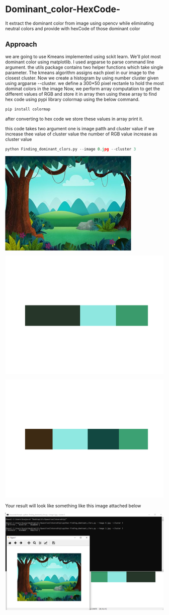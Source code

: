# Dominant_color-HexCode-
It extract the dominant color from image using opencv while eliminating neutral colors and provide with hexCode of those dominant color

## Approach

  we are going to use Kmeans implemented using sckit learn. We'll plot most dominant color using matplotlib. I used argparse to parse command line argument. the utils package contains two helper functions which take single parameter. The kmeans algorithm assigns each pixel in our image to the closest cluster. Now we create a histogram by using number cluster given using argparse --cluster.
  we define a 300*50 pixel rectanle to hold the most dominat colors in the image
  Now, we perform array computation to get the different values of RGB  and store it in array then using these array to find hex code using pypi library colormap using the below command.
  ```python
pip install colormap
```
  after converting to hex code we store these values in array print it.
  
  this code takes two argument one is image patth and cluster value
  if we increase thee value of cluster value the number of RGB value increase as cluster value
  
  ```python
  python Finding_dominant_clors.py --image 0.jpg --cluster 3
  ```
  
  ![alt text](https://github.com/ksajan/Dominant_color-HexCode-/blob/master/image/1.jpg "input image")
  
  ![alt text](https://github.com/ksajan/Dominant_color-HexCode-/blob/master/image/Figure_2.png "Histogram with cluster value = 3")
  
  ![alt text](https://github.com/ksajan/Dominant_color-HexCode-/blob/master/image/3.png " Histogram with cluster value = 4")
  
  
  Your result will look like something like this image attached below
  
  ![alt text](https://github.com/ksajan/Dominant_color-HexCode-/blob/master/image/result.png " Result")
  
  
  
